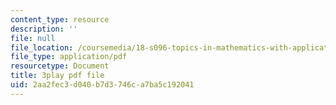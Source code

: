 ```yaml
---
content_type: resource
description: ''
file: null
file_location: /coursemedia/18-s096-topics-in-mathematics-with-applications-in-finance-fall-2013/2aa2fec3d040b7d3746ca7ba5c192041_8TJQhQ2GZ0Y.pdf
file_type: application/pdf
resourcetype: Document
title: 3play pdf file
uid: 2aa2fec3-d040-b7d3-746c-a7ba5c192041
---
```

